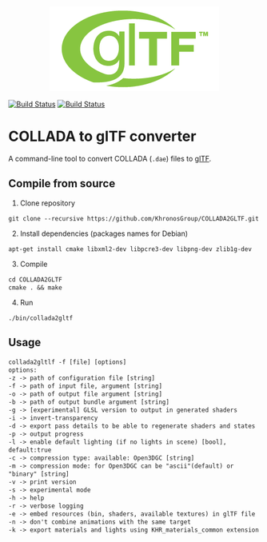 <p align="center">
<img src="https://raw.githubusercontent.com/KhronosGroup/glTF/master/specification/figures/gltf.png">
</p>

[![Build Status](https://travis-ci.org/KhronosGroup/COLLADA2GLTF.svg?branch=master)](https://travis-ci.org/KhronosGroup/COLLADA2GLTF)
[![Build Status](https://ci.appveyor.com/api/projects/status/3xtpxjohflwd5t1p/branch/master)](https://ci.appveyor.com/project/Khronoswebmaster/collada2gltf/history)

# COLLADA to glTF converter

A command-line tool to convert COLLADA (`.dae`) files to [glTF](https://github.com/KhronosGroup/glTF).

## Compile from source

1. Clone repository

 ```
git clone --recursive https://github.com/KhronosGroup/COLLADA2GLTF.git
```

2. Install dependencies (packages names for Debian)
 ```
apt-get install cmake libxml2-dev libpcre3-dev libpng-dev zlib1g-dev
```

3. Compile
 ```
cd COLLADA2GLTF
cmake . && make
```

4. Run
 ```
./bin/collada2gltf
```

## Usage

```
collada2gltlf -f [file] [options]
options:
-z -> path of configuration file [string]
-f -> path of input file, argument [string]
-o -> path of output file argument [string]
-b -> path of output bundle argument [string]
-g -> [experimental] GLSL version to output in generated shaders
-i -> invert-transparency
-d -> export pass details to be able to regenerate shaders and states
-p -> output progress
-l -> enable default lighting (if no lights in scene) [bool], default:true
-c -> compression type: available: Open3DGC [string]
-m -> compression mode: for Open3DGC can be "ascii"(default) or "binary" [string]
-v -> print version
-s -> experimental mode
-h -> help
-r -> verbose logging
-e -> embed resources (bin, shaders, available textures) in glTF file
-n -> don't combine animations with the same target
-k -> export materials and lights using KHR_materials_common extension
```
